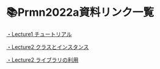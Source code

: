 # 📚Prmn2022a資料リンク一覧

[・Lecture1 チュートリアル](Lecture/Lecture1.md)

[・Lecture2 クラスとインスタンス](Lecture/Lecture2.md)

[・Lecture2 ライブラリの利用](Lecture/Lecture3.md)
